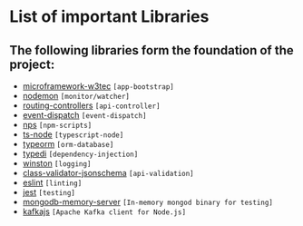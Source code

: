 # List of important Libraries

## The following libraries form the foundation of the project:

* [microframework-w3tec](https://www.npmjs.com/package/microframework-w3tec) `[app-bootstrap]`
* [nodemon](https://www.npmjs.com/package/nodemon) `[monitor/watcher]`
* [routing-controllers](https://www.npmjs.com/package/routing-controllers) `[api-controller]`
* [event-dispatch](https://www.npmjs.com/package/event-dispatch) `[event-dispatch]`
* [nps](https://www.npmjs.com/package/nps) `[npm-scripts]`
* [ts-node](https://www.npmjs.com/package/ts-node) `[typescript-node]`
* [typeorm](https://www.npmjs.com/package/typeorm) `[orm-database]`
* [typedi](https://www.npmjs.com/package/typedi) `[dependency-injection]`
* [winston](https://www.npmjs.com/package/winston) `[logging]`
* [class-validator-jsonschema](https://www.npmjs.com/package/class-validator-jsonschema) `[api-validation]`
* [eslint](https://www.npmjs.com/package/eslint) `[linting]`
* [jest](https://www.npmjs.com/package/jest) `[testing]`
* [mongodb-memory-server](https://www.npmjs.com/package/mongodb-memory-server) `[In-memory mongod binary for testing]`
* [kafkajs](https://www.npmjs.com/package/kafkajs) `[Apache Kafka client for Node.js]`
